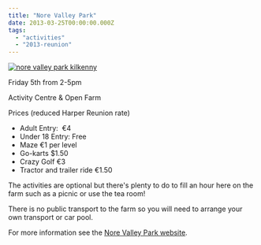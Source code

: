 ```yaml
---
title: "Nore Valley Park"
date: 2013-03-25T00:00:00.000Z
tags:
  - "activities"
  - "2013-reunion"
---
```


[![nore valley park kilkenny](https://f001.backblazeb2.com/file/harperfamily-media/544117_433050773438690_2113137294_n.jpg)](https://f001.backblazeb2.com/file/harperfamily-media/544117_433050773438690_2113137294_n.jpg)

Friday 5th from 2-5pm

Activity Centre & Open Farm

Prices (reduced Harper Reunion rate)

- Adult Entry:  €4
- Under 18 Entry: Free
- Maze €1 per level
- Go-karts $1.50
- Crazy Golf €3
- Tractor and trailer ride €1.50

The activities are optional but there's plenty to do to fill an hour here on the farm such as a picnic or use the tea room!

There is no public transport to the farm so you will need to arrange your own transport or car pool.

For more information see the [Nore Valley Park website](http://www.norevalleypark.com/).
